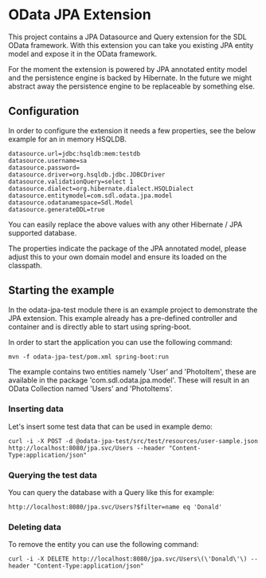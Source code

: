 # OData JPA Extension
This project contains a JPA Datasource and Query extension for the SDL OData framework. With this extension you can take you existing JPA entity model and expose it in the OData framework.

For the moment the extension is powered by JPA annotated entity model and the persistence engine is backed by Hibernate. In the future we might abstract away the persistence engine to be replaceable by something else.

## Configuration
In order to configure the extension it needs a few properties, see the below example for an in memory HSQLDB.
```
datasource.url=jdbc:hsqldb:mem:testdb
datasource.username=sa
datasource.password=
datasource.driver=org.hsqldb.jdbc.JDBCDriver
datasource.validationQuery=select 1
datasource.dialect=org.hibernate.dialect.HSQLDialect
datasource.entitymodel=com.sdl.odata.jpa.model
datasource.odatanamespace=Sdl.Model
datasource.generateDDL=true
```

You can easily replace the above values with any other Hibernate / JPA supported database.

The properties indicate the package of the JPA annotated model, please adjust this to your own domain model and ensure its loaded on the classpath.

## Starting the example
In the odata-jpa-test module there is an example project to demonstrate the JPA extension. This example already has a pre-defined controller and container and is directly able to start using spring-boot.

In order to start the application you can use the following command:
```
mvn -f odata-jpa-test/pom.xml spring-boot:run
```

The example contains two entities namely 'User' and 'PhotoItem', these are available in the package 'com.sdl.odata.jpa.model'. These will result in an OData Collection named 'Users' and 'PhotoItems'.

### Inserting data
Let's insert some test data that can be used in example demo:
```
curl -i -X POST -d @odata-jpa-test/src/test/resources/user-sample.json http://localhost:8080/jpa.svc/Users --header "Content-Type:application/json"
```

### Querying the test data
You can query the database with a Query like this for example:
```
http://localhost:8080/jpa.svc/Users?$filter=name eq 'Donald'
```
### Deleting data
To remove the entity you can use the following command:
```
curl -i -X DELETE http://localhost:8080/jpa.svc/Users\(\'Donald\'\) --header "Content-Type:application/json"
```
